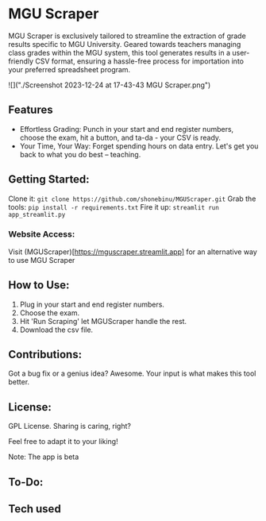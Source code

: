 # MGU Scraper

MGU Scraper is exclusively tailored to streamline the extraction of grade results specific to MGU University. Geared towards teachers managing class grades within the MGU system, this tool generates results in a user-friendly CSV format, ensuring a hassle-free process for importation into your preferred spreadsheet program.

![]("./Screenshot 2023-12-24 at 17-43-43 MGU Scraper.png")

## Features 
- Effortless Grading: Punch in your start and end register numbers, choose the exam, hit a button, and ta-da - your CSV is ready.
- Your Time, Your Way: Forget spending hours on data entry. Let's get you back to what you do best – teaching.

## Getting Started:
Clone it: ```git clone https://github.com/shonebinu/MGUScraper.git```
Grab the tools: ```pip install -r requirements.txt```
Fire it up: ```streamlit run app_streamlit.py```

### Website Access:
Visit (MGUScraper)[https://mguscraper.streamlit.app] for an alternative way to use MGU Scraper

## How to Use:
1. Plug in your start and end register numbers.
2. Choose the exam.
3. Hit 'Run Scraping' let MGUScraper handle the rest.
4. Download the csv file.

## Contributions:
Got a bug fix or a genius idea? Awesome. Your input is what makes this tool better.

## License:
GPL License. Sharing is caring, right?

Feel free to adapt it to your liking!

Note: The app is beta

## To-Do:

## Tech used
